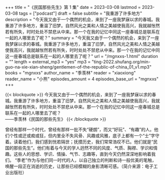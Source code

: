 +++
title = "《民国那些先生》第 1 集"
date = 2023-03-08
lastmod = 2023-03-08
tags = ["podcast"]
draft = false
subtitle = "我重游了许多地方"
description = "今天我又由于一个偶然的机会，来到了一座我梦寐以求的春城。我重游了许多地方，重温了旧梦。自然风光之美和人情之美越使我高兴，我就越怅然若有所失，时时处处不禁悲从中来。那一个在我的记忆中同这一座春城总是联系在一起的人哪里去了呢？"
summary = "今天我又由于一个偶然的机会，来到了一座我梦寐以求的春城。我重游了许多地方，重温了旧梦。自然风光之美和人情之美越使我高兴，我就越怅然若有所失，时时处处不禁悲从中来。那一个在我的记忆中同这一座春城总是联系在一起的人哪里去了呢？"
url = "/mgnxxs-1.html"
duration = ""
length = 
external_mp3 = "yes"
mp3 = "ting-2022.shufang.org/min-guo-na-xie-xian-sheng/gentlemen-of-the-republic-of-china_01_v1.mp3"
books = "mgnxxs"
author_name = "季羡林"
reader = "xiaoxiong"
reader_name = "小熊"
episodes_amount = 4
episodes_base_url = "mgnxxs"
+++

{{< blockquote >}}
今天我又由于一个偶然的机会，来到了一座我梦寐以求的春城。我重游了许多地方，重温了旧梦。自然风光之美和人情之美越使我高兴，我就越怅然若有所失，时时处处不禁悲从中来。那一个在我的记忆中同这一座春城总是联系在一起的人哪里去了呢？  
——季羡林《民国的那些先生》
{{< /blockquote >}}

曾经有那样一个时代，曾经有那样一批不失“硬朗”，而又“好玩”、“有趣”的人。他们个性或迂或痴或狂，但内里全不失风骨、风趣或风雅，底子上都有一个“士”字守着。读着他们，我们感到恍若隔世；抚摸历史，我们常常浩叹不已。他们就是“民国的那些先生”。他们有着与今天的学人迥然不同的风度、气质、胸襟、学识和情趣。这些人的思想、学识、情操、气节、志趣等，直到今天仍然深深地影响着我们。 “季老”作为与他们同一时代的人，以自己独立的判断和诗一般优美的笔触，唤醒一段正在消逝的历史，让那些已经模糊的身影清晰可感。（简介来源：电子工业出版社）
